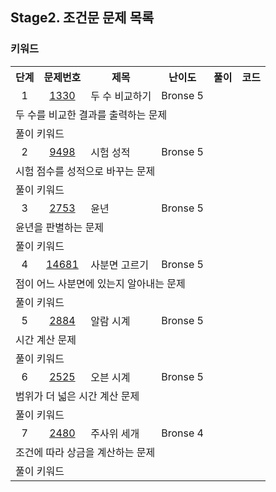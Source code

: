 ## Stage2. 조건문 문제 목록
### 키워드

<table>
  <tr>
    <th>단계</th>
    <th>문제번호</th>
    <th>제목</th>
    <th>난이도</th>
    <th>풀이</th>
    <th>코드</th>
  </tr>
  <tr>
    <td align="center">1</td>
    <td align="center"><a href="https://www.acmicpc.net/problem/1330">1330</a></td>
    <td aligh="center">두 수 비교하기</td>
    <td aligh="center">Bronse 5</td>
    <td aligh="center"></td>
    <td aligh="center"></td>
  </tr>
  <tr><td colspan="6">두 수를 비교한 결과를 출력하는 문제</td></tr>
  <tr><td colspan="6">
    <div>풀이 키워드
    </div>
  </td></tr>
    <tr>
      <td align="center">2</td>
      <td align="center"><a href="https://www.acmicpc.net/problem/9498">9498</a></td>
      <td aligh="center">시험 성적</td>
      <td aligh="center">Bronse 5</td>
      <td aligh="center"></td>
      <td></td>
    </tr>
    <tr><td colspan="6">시험 점수를 성적으로 바꾸는 문제</td></tr>
    <tr><td colspan="6">
      <div>풀이 키워드
      </div>
    </td></tr>
    <tr>
      <td align="center">3</td>
      <td align="center"><a href="https://www.acmicpc.net/problem/2753">2753</a></td>
      <td aligh="center">윤년</td>
      <td aligh="center">Bronse 5</td>
      <td aligh="center"></td>
      <td aligh="center"></td>
    </tr>
    <tr><td colspan="6">윤년을 판별하는 문제</td></tr>
    <tr><td colspan="6">
      <div>풀이 키워드
      </div>
    </td></tr>
    <tr>
      <td align="center">4</td>
      <td align="center"><a href="14681">14681</a></td>
      <td aligh="center">사분면 고르기</td>
      <td aligh="center">Bronse 5</td>
      <td aligh="center"></td>
      <td></td>
    </tr>
    <tr><td colspan="6">점이 어느 사분면에 있는지 알아내는 문제</td></tr>
    <tr><td colspan="6">
      <div>풀이 키워드
      </div>
    </td></tr>
    <tr>
      <td align="center">5</td>
      <td align="center"><a href="https://www.acmicpc.net/problem/2884">2884</a></td>
      <td aligh="center">알람 시계</td>
      <td aligh="center">Bronse 5</td>
      <td aligh="center"></td>
      <td></td>
    </tr>
    <tr><td colspan="6">시간 계산 문제</td></tr>
    <tr><td colspan="6">
      <div>풀이 키워드
      </div>
    </td></tr>
    <tr>
      <td align="center">6</td>
      <td align="center"><a href="https://www.acmicpc.net/problem/2525">2525</a></td>
      <td aligh="center">오븐 시계</td>
      <td aligh="center">Bronse 5</td>
      <td aligh="center"></td>
      <td></td>
    </tr>
    <tr><td colspan="6">범위가 더 넓은 시간 계산 문제</td></tr>
    <tr><td colspan="6">
      <div>풀이 키워드
      </div>
    </td></tr>
    <tr>
      <td align="center">7</td>
      <td align="center"><a href="https://www.acmicpc.net/problem/2480">2480</a></td>
      <td aligh="center">주사위 세개</td>
      <td aligh="center">Bronse 4</td>
      <td aligh="center"></td>
      <td></td>
    </tr>
    <tr><td colspan="6">조건에 따라 상금을 계산하는 문제</td></tr>
    <tr><td colspan="6">
      <div>풀이 키워드
      </div>
    </td></tr>
</table>
